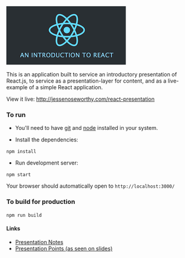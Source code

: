 <img src="src/app/assets/react_hero.png" alt="An Introduction to React" />

This is an application built to service an introductory presentation of React.js, to service as a presentation-layer for content, and as a live-example of a simple React application. 

View it live: http://jessenoseworthy.com/react-presentation

### To run

* You'll need to have [git](https://git-scm.com/) and [node](https://nodejs.org/en/) installed in your system.

* Install the dependencies:

```
npm install
```

* Run development server:

```
npm start
```

Your browser should automatically open to `http://localhost:3000/`

### To build for production

```
npm run build
```

#### Links
- [Presentation Notes](https://github.com/JesseNoseworthy/react_presentation/issues/1#issuecomment-275893133)
- [Presentation Points (as seen on slides)](https://github.com/JesseNoseworthy/react_presentation/issues/1#issuecomment-277542580)
